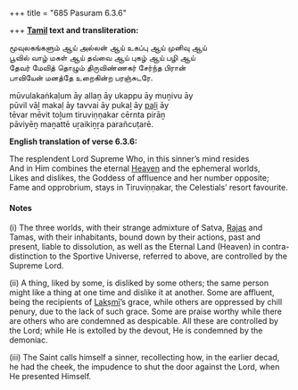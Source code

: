 +++
title = "685 Pasuram 6.3.6"

+++
**[Tamil](/definition/tamil#history "show Tamil definitions") text and transliteration:**

மூவுலகங்களும் ஆய் அல்லன் ஆய் உகப்பு ஆய் முனிவு ஆய்  
பூவில் வாழ் மகள் ஆய் தவ்வை ஆய் புகழ் ஆய் பழி ஆய்  
தேவர் மேவித் தொழும் திருவிண்ணகர் சேர்ந்த பிரான்  
பாவியேன் மனத்தே உறைகின்ற பரஞ்சுடரே.

mūvulakaṅkaḷum āy allaṉ āy ukappu āy muṉivu āy  
pūvil vāḻ makaḷ āy tavvai āy pukaḻ āy [paḻi](/definition/pali#history "show paḻi definitions") āy  
tēvar mēvit toḻum tiruviṇṇakar cērnta pirāṉ  
pāviyēṉ maṉattē uṟaikiṉṟa parañcuṭarē.

**English translation of verse 6.3.6:**

The resplendent Lord Supreme Who, in this sinner’s mind resides  
And in Him combines the eternal [Heaven](/definition/heaven#history "show Heaven definitions") and the ephemeral worlds,  
Likes and dislikes, the Goddess of affluence and her number opposite;  
Fame and opprobrium, stays in Tiruviṇṇakar, the Celestials’ resort favourite.

#### Notes

\(i\) The three worlds, with their strange admixture of Satva, [Rajas](/definition/raja#history "show Rajas definitions") and Tamas, with their inhabitants, bound down by their actions, past and present, liable to dissolution, as well as the Eternal Land (Heaven) in contra-distinction to the Sportive Universe, referred to above, are controlled by the Supreme Lord.

\(ii\) A thing, liked by some, is disliked by some others; the same person might like a thing at one time and dislike it at another. Some are affluent, being the recipients of [Lakṣmī](/definition/lakshmi#vaishnavism "show Lakṣmī definitions")’s grace, while others are oppressed by chill penury, due to the lack of such grace. Some are praise worthy while there are others who are condemned as despicable. All these are controlled by the Lord; while He is extolled by the devout, He is condemned by the demoniac.

\(iii\) The Saint calls himself a sinner, recollecting how, in the earlier decad, he had the cheek, the impudence to shut the door against the Lord, when He presented Himself.


